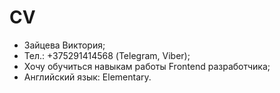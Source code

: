 # CV
* Зайцева Виктория;
* Тел.: +375291414568 (Telegram, Viber);
* Хочу обучиться навыкам работы Frontend разработчика;
* Английский язык: Elementary.
